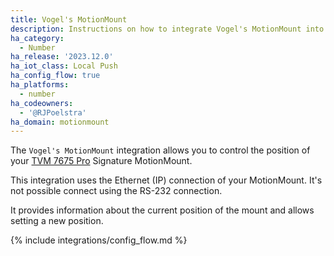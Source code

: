 ```yaml
---
title: Vogel's MotionMount
description: Instructions on how to integrate Vogel's MotionMount into Home Assistant.
ha_category:
  - Number
ha_release: '2023.12.0'
ha_iot_class: Local Push
ha_config_flow: true
ha_platforms:
  - number
ha_codeowners:
  - '@RJPoelstra'
ha_domain: motionmount
---
```


The `Vogel's MotionMount` integration allows you to control the position of your [TVM 7675 Pro](https://www.vogels.com/p/tvm-7675-pro-motorized-tv-wall-mount-black) Signature MotionMount.

This integration uses the Ethernet (IP) connection of your MotionMount. It's not possible connect using the RS-232 connection.

It provides information about the current position of the mount and allows setting a new position.

{% include integrations/config_flow.md %}
